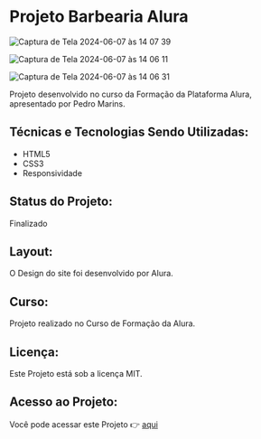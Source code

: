 # Projeto Barbearia Alura

![Captura de Tela 2024-06-07 às 14 07 39](https://github.com/paulateshima/barbearia-alura/assets/170154538/eb2ee517-7a5f-42fb-b7dd-de1e26d91c50)

![Captura de Tela 2024-06-07 às 14 06 11](https://github.com/paulateshima/barbearia-alura/assets/170154538/45f8c21d-31d1-47ed-8aab-152c682045ad)

![Captura de Tela 2024-06-07 às 14 06 31](https://github.com/paulateshima/barbearia-alura/assets/170154538/63fa1266-a831-4098-a194-e94764daae7b)

Projeto desenvolvido no curso da Formação da Plataforma Alura, apresentado por Pedro Marins.

## Técnicas e Tecnologias Sendo Utilizadas:

* HTML5
* CSS3
* Responsividade

## Status do Projeto:

Finalizado

## Layout:

O Design do site foi desenvolvido por Alura.

## Curso:

Projeto realizado no Curso de Formação da Alura.

## Licença:

Este Projeto está sob a licença MIT.

## Acesso ao Projeto:

Você pode acessar este Projeto 👉 [aqui](https://barbearia-alura-tau-seven.vercel.app/)
